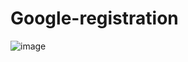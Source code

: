 # Google-registration
![image](https://github.com/youngAndMad/Google-registration/assets/113981956/bdcd1098-7a7a-4ab3-8e59-6f2342895e5a)
